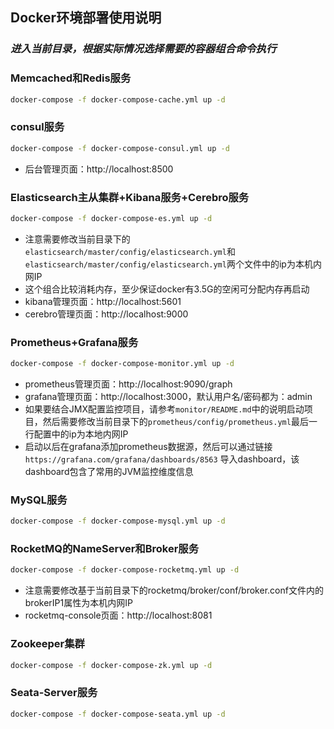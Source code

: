## Docker环境部署使用说明

### _进入当前目录，根据实际情况选择需要的容器组合命令执行_

### Memcached和Redis服务

```bash
docker-compose -f docker-compose-cache.yml up -d
```

### consul服务

```bash
docker-compose -f docker-compose-consul.yml up -d
```
- 后台管理页面：http://localhost:8500

### Elasticsearch主从集群+Kibana服务+Cerebro服务

```bash
docker-compose -f docker-compose-es.yml up -d
```
- 注意需要修改当前目录下的`elasticsearch/master/config/elasticsearch.yml`和`elasticsearch/master/config/elasticsearch.yml`两个文件中的ip为本机内网IP
- 这个组合比较消耗内存，至少保证docker有3.5G的空闲可分配内存再启动
- kibana管理页面：http://localhost:5601
- cerebro管理页面：http://localhost:9000

### Prometheus+Grafana服务

```bash
docker-compose -f docker-compose-monitor.yml up -d
```
- prometheus管理页面：http://localhost:9090/graph
- grafana管理页面：http://localhost:3000，默认用户名/密码都为：admin  
- 如果要结合JMX配置监控项目，请参考`monitor/README.md`中的说明启动项目，然后需要修改当前目录下的`prometheus/config/prometheus.yml`最后一行配置中的ip为本地内网IP
- 启动以后在grafana添加prometheus数据源，然后可以通过链接`https://grafana.com/grafana/dashboards/8563` 导入dashboard，该dashboard包含了常用的JVM监控维度信息

### MySQL服务

```bash
docker-compose -f docker-compose-mysql.yml up -d
```

### RocketMQ的NameServer和Broker服务

```bash
docker-compose -f docker-compose-rocketmq.yml up -d
```
- 注意需要修改基于当前目录下的rocketmq/broker/conf/broker.conf文件内的brokerIP1属性为本机内网IP
- rocketmq-console页面：http://localhost:8081

### Zookeeper集群

```bash
docker-compose -f docker-compose-zk.yml up -d
```

### Seata-Server服务

```bash
docker-compose -f docker-compose-seata.yml up -d
```